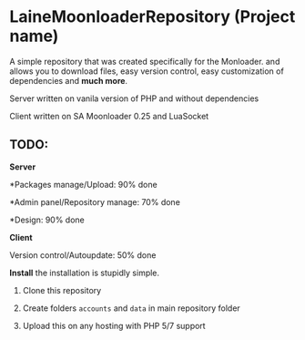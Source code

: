 LaineMoonloaderRepository (Project name)
=======
A simple repository that was created specifically for the Monloader. and allows you to download files, easy version control, easy customization of dependencies and **much more**.

Server written on vanila version of PHP and without dependencies

Client written on SA Moonloader 0.25 and LuaSocket
## TODO:
**Server**

*Packages manage/Upload: 90% done

*Admin panel/Repository manage: 70% done

*Design: 90% done


**Client**

Version control/Autoupdate: 50% done

**Install**
the installation is stupidly simple.

1. Clone this repository

2. Create folders ``accounts`` and ``data`` in main repository folder

3. Upload this on any hosting with PHP 5/7 support
